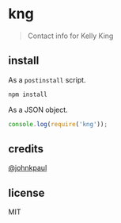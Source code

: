 # kng
>Contact info for Kelly King

## install

As a `postinstall` script.

```bash
npm install
```

As a JSON object.

```js
console.log(require('kng'));
```

## credits

[@johnkpaul](https://github.com/johnkpaul/johnkpaul)

## license

MIT
